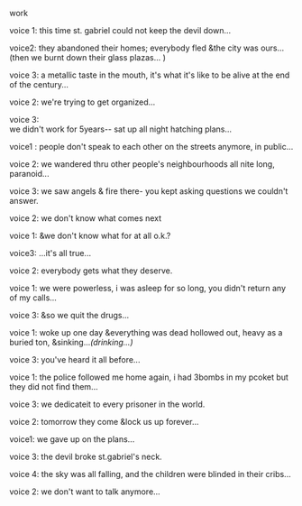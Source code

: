 work

voice 1: this time st. gabriel could not keep the devil down...

voice2: they abandoned their homes; everybody fled &the city was
ours...(then we burnt down their glass plazas... )

voice 3: a metallic taste in the mouth, it's what it's like to be alive
at the end of the century...

voice 2: we're trying to get organized...

voice 3:  
we didn't work for 5years-- sat up all night hatching plans...

voice1 : people don't speak to each other on the streets anymore, in
public...

voice 2: we wandered thru other people's neighbourhoods all nite long,
paranoid...

voice  3: we saw angels & fire there- you kept asking questions we
couldn't answer.

voice 2: we don't know what comes next

voice 1: &we don't know what for at all o.k.?

voice3: ...it's all true...

voice 2: everybody gets what they deserve.

voice 1: we were powerless, i was asleep for so long, you didn't return
any of my calls...

voice 3: &so we quit the drugs...

voice 1: woke up one day &everything was dead hollowed out, heavy as a
buried ton, &sinking...*(drinking...)*

voice 3: you've heard it all before...

voice 1: the police followed me home again, i had 3bombs in my pcoket
but they did not find them...

voice 3: we dedicateit to every prisoner in the world.

voice 2: tomorrow they come &lock us up forever...

voice1: we gave up on the plans...

voice 3: the devil broke st.gabriel's neck.

voice 4: the sky was all falling, and the children were blinded in their
cribs...

voice 2: we don't want to talk anymore...
